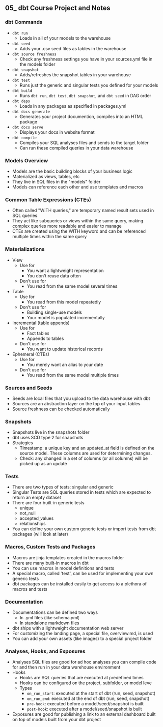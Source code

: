 ## 05_ dbt Course Project and Notes

### dbt Commands
- `dbt run`
  - Loads in all of your models to the warehouse 
- `dbt seed`
  - Adds your .csv seed files as tables in the warehouse
- `dbt source freshness`
  - Check any freshness settings you have in your sources.yml file in the models folder
- `dbt snapshot`
  - Adds/refreshes the snapshot tables in your warehouse
- `dbt test`
  - Runs just the generic and singular tests you defined for your models
- `dbt build`
  - Runs `dbt run`, `dbt test`, `dbt snapshot`, and `dbt seed` in DAG order
- `dbt deps`
  - Loads in any packages as specified in packages.yml
- `dbt docs generate`
  - Generates your project documention, compiles into an HTML package
- `dbt docs serve`
  - Displays your docs in website format
- `dbt compile`
  - Compiles your SQL analyses files and sends to the target folder
  - Can run these compiled queries in your data warehouse

### Models Overview
- Models are the basic building blocks of your business logic
- Materialized as views, tables, etc
- They live in SQL files in the "models" folder
- Models can reference each other and use templates and macros

### Common Table Expressions (CTEs)
- Often called "WITH queries," are temporary named result sets used in SQL queries
- They act like subqueries or views within the same query, making complex queries more readable and easier to manage
- CTEs are created using the WITH keyword and can be referenced multiple times within the same query

### Materializations
- View
  - Use for
    - You want a lightweight representation
    - You don't reuse data often
  - Don't use for
    - You read from the same model several times
- Table
  - Use for
    - You read from this model repeatedly
  - Don't use for
    - Building single-use models
    - Your model is populated incrementally
- Incremental (table appends)
  - Use for
    - Fact tables
    - Appends to tables
  - Don't use for
    - You want to update historical records
- Ephemeral (CTEs)
  - Use for
    - You merely want an alias to your date
  - Don't use for
    - You read from the same model multiple times

### Sources and Seeds
- Seeds are local files that you upload to the data warehouse with dbt
- Sources are an abstraction layer on the top of your input tables
- Source freshness can be checked automatically

### Snapshots
- Snapshots live in the snapshots folder
- dbt uses SCD type 2 for snapshots
- Strategies
  - Timestamp: a unique key and an updated_at field is defined on the source model. These columns are used for determining changes.
  - Check: any changed in a set of columns (or all columns) will be picked up as an update

### Tests
- There are two types of tests: singular and generic
- Singular Tests are SQL queries stored in tests which are expected to return an empty dataset
- There are four built-in generic tests
  - unique
  - not_null
  - accepted_values
  - relationships
- You can define your own custom generic tests or import tests from dbt packages (will look at later)

### Macros, Custom Tests and Packages
- Macros are jinja templates created in the macros folder
- There are many built-in macros in dbt
- You can use macros in model definitions and tests
- A special macro, called 'test', can be used for implementing your own generic tests
- dbt packages can be installed easily to get access to a plethora of macros and tests

### Documentation
- Documentations can be defined two ways
  - In .yml files (like schema.yml)
  - In standalone markdown files
- dbt ships with a lightweight documentation web server
- For customizing the landing page, a special file, overview.md, is used
- You can add your own assets (like images) to a special project folder

### Analyses, Hooks, and Exposures
- Analyses SQL files are good for ad hoc analyses you can compile code for and then run in your data warehouse environment
- Hooks
  - Hooks are SQL queries that are executed at predefined times
  - Hooks can be configured on the project, subfolder, or model leve
  - Types
    - `on_run_start`: executed at the start of dbt (run, seed, snapshot)
    - `on_run_end`: executed at the end of dbt (run, seed, snapshot)
    - `pre-hook`: executed before a model/seed/snapshot is built
    - `post-hook`: executed after a model/seed/snapshot is built
- Exposures are good for publishing a link to an external dashboard built on top of models built from your dbt project